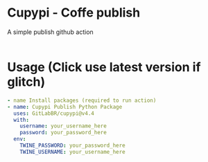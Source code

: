 # Cupypi - Coffe publish
A simple publish github action
<br><br>
# Usage (Click use latest version if glitch)
```yaml
- name Install packages (required to run action)
- name: Cupypi Publish Python Package
  uses: GitLabBR/cupypi@v4.4
  with:
    username: your_username_here
    password: your_password_here
  env: 
    TWINE_PASSWORD: your_password_here
    TWINE_USERNAME: your_username_here
```

